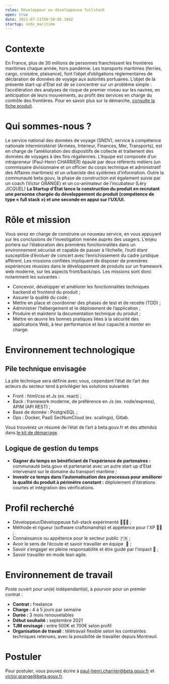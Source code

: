 ```yaml
---
roles: Développeur ou développeuse fullstack
open: true
date: 2021-07-21T08:50:05.348Z
startup: sndv_maritime
---
```

# Contexte
En France, plus de 30 millions de personnes franchissent les frontières maritimes chaque année, hors pandémie. Les transports maritimes (ferries, cargo, croisière, plaisance), font l’objet d’obligations réglementaires de déclaration de données de voyage aux autorités portuaires.
L’objet de la présente start-up d’Etat est de se concentrer sur un problème simple : l’accélération des analyses de risque de premier niveau sur les navires, en anticipation de leurs mouvements, au profit des services en charge du contrôle des frontières.
Pour en savoir plus sur la démarche, [consulte la fiche produit](https://beta.gouv.fr/startups/sndv_maritime.html).

# Qui sommes-nous ?
Le service national des données de voyage (SNDV), service à compétence nationale interministériel (Armées, Intérieur, Finances, Mer, Transports), est en charge de l’amélioration des dispositifs de collecte et traitement des données de voyages à des fins régaliennes.
L’équipe est composée d’un intrapreneur (Paul-Henri CHARRIER) épaulé par deux référents métiers (un commissaire divisionnaire et un officier du corps technique et administratif des Affaires maritimes) et un urbaniste des systèmes d’information.
Outre la communauté beta.gouv, la phase de construction est également suivie par un coach (Victor GRANGE) et un co-animateur de l’incubateur (Léry JICQUEL)
**La Startup d’État lance la construction du produit en recrutant une personne chargée du développement du produit (compétence de type « full stack ») et une seconde en appui sur l’UX/UI.**

# Rôle et mission
Vous serez en charge de construire un nouveau service, en vous appuyant sur les conclusions de l’investigation menée auprès des usagers.
L’enjeu portera sur l’élaboration des premières fonctionnalités dans un environnement sécurisé et capable de passer à l’échelle, l’outil étant susceptible d’évoluer de concert avec l’enrichissement du cadre juridique afférent.
Les missions confiées impliquent de disposer de premières expériences réussies dans le développement de produits sur un framework web moderne, sur les aspects front/back/ops. Les missions sont donc notamment les suivantes :
* Concevoir, développer et améliorer les fonctionnalités techniques backend et frontend du produit ;
* Assurer la qualité du code ;
* Mettre en place et coordonner des phases de test et de recette (TDD) ;
* Administrer l’hébergement et le déploiement de l’application ;
* Produire et maintenir la documentation technique du produit ;
* Mettre en œuvre les bonnes pratiques liées à la sécurité des applications Web, à leur performance et leur capacité à monter en charge.


# Environnement technologique

## Pile technique envisagée
La pile technique sera définie avec vous, cependant l’état de l’art des acteurs du secteur tend à privilégier les solutions suivantes 
* Front : html/css et Js (ex. react) ;
* Back : framework moderne, de préférence en Js (ex. node/express), APIM (API REST) ;
* Base de donnée : PostgreSQL ;
* Ops : Docker, PaaS SecNumCloud (ex. scalingo), Gitlab.

Vous trouverez un résumé de l’état de l’art à beta.gouv.fr et des attendus dans [le kit de démarrage](https://doc.incubateur.net/communaute/gerer-sa-startup-detat-ou-de-territoires-au-quotidien/la-vie-dune-se/construction/kit-de-demarrage).


## Logique de gestion du temps  
* **Gagner du temps en bénéficiant de l’expérience de partenaires :** communauté beta.gouv et partenariat avec un autre start up d’Etat intervenant sur le domaine du transport maritime ;
* **Investir ce temps dans l’automatisation des processus pour améliorer la qualité du produit à périmètre constant :** déploiement d’itérations courtes et intégration des vérifications.


# Profil recherché
* Développeur/Développeuse full-stack expérimenté 💪👩‍💻 ;
* Méthode et rigueur (software craftsmanship) et appétence pour l'XP 🙏🏽 ;
* Connaissance ou appétence pour le secteur public 🇫🇷 ;
* Avoir le sens de l’écoute et savoir travailler en équipe  🙂 ;
* Savoir s’engager en pleine responsabilité et être guidé par l'impact 🚀 ;
* Savoir travailler en mode lean agile.


# Environnement de travail
Poste ouvert pour un(e) indépendant(e), à pourvoir pour un premier contrat :
* **Contrat :** freelance
* **Charge :** 4 à 5 jours par semaine
* **Durée :** 3 mois renouvelables
* **Début souhaité :** septembre 2021
* **TJM envisagé :** entre 500€ et 700€ selon profil
* **Organisation de travail** : télétravail flexible selon les contraintes techniques retenues, avec la possibilité de travailler depuis Montreuil.


# Postuler
Pour postuler, vous pouvez écrire à [paul-henri.charrier@beta.gouv.fr](mailto:paul-henri.charrier@beta.gouv.fr) et  [victor.grange@beta.gouv.fr](mailto:victor.grange@beta.gouv.fr).
